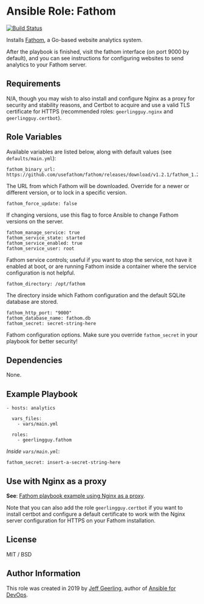 # Ansible Role: Fathom

[![Build Status](https://travis-ci.org/geerlingguy/ansible-role-fathom.svg?branch=master)](https://travis-ci.org/geerlingguy/ansible-role-fathom)

Installs [Fathom](https://github.com/usefathom/fathom), a Go-based website analytics system.

After the playbook is finished, visit the fathom interface (on port 9000 by default), and you can see instructions for configuring websites to send analytics to your Fathom server.

## Requirements

N/A, though you may wish to also install and configure Nginx as a proxy for security and stability reasons, and Certbot to acquire and use a valid TLS certificate for HTTPS (recommended roles: `geerlingguy.nginx` and `geerlingguy.certbot`).

## Role Variables

Available variables are listed below, along with default values (see `defaults/main.yml`):

    fathom_binary_url: https://github.com/usefathom/fathom/releases/download/v1.2.1/fathom_1.2.1_linux_amd64.tar.gz

The URL from which Fathom will be downloaded. Override for a newer or different version, or to lock in a specific version.

    fathom_force_update: false

If changing versions, use this flag to force Ansible to change Fathom versions on the server.

    fathom_manage_service: true
    fathom_service_state: started
    fathom_service_enabled: true
    fathom_service_user: root

Fathom service controls; useful if you want to stop the service, not have it enabled at boot, or are running Fathom inside a container where the service configuration is not helpful.

    fathom_directory: /opt/fathom

The directory inside which Fathom configuration and the default SQLite database are stored.

    fathom_http_port: "9000"
    fathom_database_name: fathom.db
    fathom_secret: secret-string-here

Fathom configuration options. Make sure you override `fathom_secret` in your playbook for better security!

## Dependencies

None.

## Example Playbook

    - hosts: analytics
    
      vars_files:
        - vars/main.yml
    
      roles:
        - geerlingguy.fathom

*Inside `vars/main.yml`*:

    fathom_secret: insert-a-secret-string-here

## Use with Nginx as a proxy

**See**: [Fathom playbook example using Nginx as a proxy](molecule/default/playbook-nginx.yml).

Note that you can also add the role `geerlingguy.certbot` if you want to install certbot and configure a default certificate to work with the Nginx server configuration for HTTPS on your Fathom installation.

## License

MIT / BSD

## Author Information

This role was created in 2019 by [Jeff Geerling](https://www.jeffgeerling.com/), author of [Ansible for DevOps](https://www.ansiblefordevops.com/).
